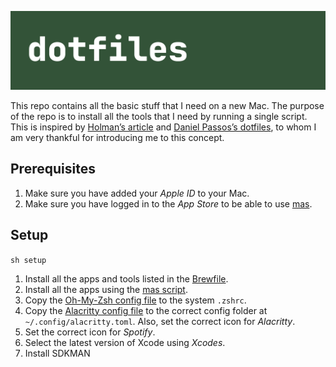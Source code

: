 ![dotfiles](https://github.com/joaotribuzy/dotfiles/blob/main/thumbnail.svg)

This repo contains all the basic stuff that I need on a new Mac. The purpose of the repo is to install all the tools that I need by running a single script. This is inspired by [Holman’s article](https://zachholman.com/2010/08/dotfiles-are-meant-to-be-forked/) and [Daniel Passos’s dotfiles](https://github.com/danielpassos/dotfiles), to whom I am very thankful for introducing me to this concept.

## Prerequisites
1. Make sure you have added your *Apple ID* to your Mac.
2. Make sure you have logged in to the *App Store* to be able to use [mas](https://github.com/mas-cli/mas).

## Setup
`sh setup`
1. Install all the apps and tools listed in the [Brewfile](https://github.com/joaotribuzy/dotfiles/blob/main/homebrew/Brewfile).
2. Install all the apps using the [mas script](https://github.com/joaotribuzy/dotfiles/blob/main/mas/mas.sh).
3. Copy the [Oh-My-Zsh config file](https://github.com/joaotribuzy/dotfiles/blob/main/zsh/.zshrc) to the system `.zshrc`.
4. Copy the [Alacritty config file](https://github.com/joaotribuzy/dotfiles/blob/main/alacritty/alacritty.toml) to the correct config folder at `~/.config/alacritty.toml`. Also, set the correct icon for *Alacritty*.
5. Set the correct icon for *Spotify*.
6. Select the latest version of Xcode using *Xcodes*.
7. Install SDKMAN
